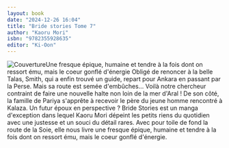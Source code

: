 ```yaml
---
layout: book
date: "2024-12-26 16:04"
title: "Bride stories Tome 7"
author: "Kaoru Mori"
isbn: "9782355928635"
editor: "Ki-Oon"
---
```

![Couverture](/img/9782355928635.jpeg)Une fresque épique, humaine et tendre à la fois dont on ressort ému, mais le coeur gonflé d'énergie
Obligé de renoncer à la belle Talas, Smith, qui a enfin trouvé un guide, repart pour Ankara en passant par la Perse. Mais sa route est semée d'embûches... Voilà notre chercheur contraint de faire une nouvelle halte non loin de la mer d'Aral !
 De son côté, la famille de Pariya s'apprête à recevoir le père du jeune homme rencontré à Kalaza. Un futur époux en perspective ?
 Bride Stories est un manga d'exception dans lequel Kaoru Mori dépeint les petits riens du quotidien avec une justesse et un souci du détail rares. Avec pour toile de fond la route de la Soie, elle nous livre une fresque épique, humaine et tendre à la fois dont on ressort ému, mais le coeur gonflé d'énergie.